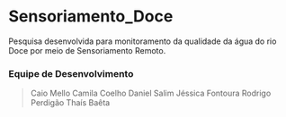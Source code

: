 # Sensoriamento_Doce
Pesquisa desenvolvida para monitoramento da qualidade da água do rio Doce por meio de Sensoriamento Remoto.

### Equipe de Desenvolvimento 
> Caio Mello
> Camila Coelho
> Daniel Salim
> Jéssica Fontoura
> Rodrigo Perdigão 
> Thaís Baêta 
